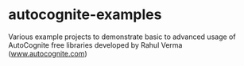 # autocognite-examples
Various example projects to demonstrate basic to advanced usage of AutoCognite free libraries developed by Rahul Verma (www.autocognite.com)
